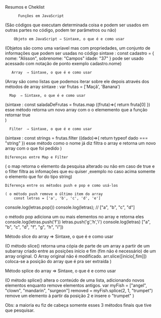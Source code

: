  Resumos e Cheklist

          Funções em JavaScript 
 (São códigos que executam determinada coisa e podem ser usados em outras partes no código, podem ter parâmetros ou não)
   
        Objeto em JavaScript ⇒ Sintaxe, o que é e como usar

 (Objetos são como uma varíavel mas com propriedades, um conjunto de informações que podem ser usadas no código
 sintaxe : const cadastro = {
     nome: "Alisson",
     sobrenome: "Campos"
     idade: "37"
 }
 pode ser usado acessado com notação de ponto exemplo cadastro.nome) 

       Array  ⇒ Sintaxe, o que é e como usar

 (Array são como listas que podemos iterar sobre ele depois através dos métodos de array 
 sintaxe : var frutas = ['Maçã', 'Banana')     

      Map  ⇒ Sintaxe, o que é e como usar


 (sintaxe : const saladaDeFrutas = frutas.map ((fruta)=>{
   return fruta[0]
 })
   esse método retorna um novo array com o o elememento que a função retornar true  
 )

      Filter  ⇒ Sintaxe, o que é e como usar

 (sintaxe : const strings = frutas.filter ((dado)=>{
   return typeof dado === "string"
 })
  esse método como o nome já diz filtra o array e retorna um novo array com  o que foi pedido
 )

    Diferenças entre Map e Filter

 ( o map retorna o elemento da pesquisa alterado ou não em caso de true e o filter filtra as infomações que eu quiser ,exemplo no caso acima somente o elemento que for do tipo string)

    Diferença entre os métodos push e pop e como usá-los

    ( o método push remove o último item do array
        const letras = ['a', 'b', 'c', 'd', 'e']

console.log(letras.pop()) 
console.log(letras); // ["a", "b", "c", "d"]

   o método pop adiciona um ou mais elementos no array e retorna eles
   console.log(letras.push('f'))
letras.push('g','h','i')
console.log(letras)  ["a", "b", "c", "d", "f", "g", "h", "i"])

   Método slice do array  ⇒ Sintaxe, o que é e como usar

   (O método slice() retorna uma cópia de parte de um array a partir de um subarray criado entre as posições início e fim (fim não é necessário) de um array original. O Array original não é modificado.
   arr.slice([início[,fim]])
   coloca-se a posição do array que é pra ser extraída
   )

   Método splice do array  ⇒ Sintaxe, o que é e como usar

   (O método splice() altera o conteúdo de uma lista, adicionando novos elementos enquanto remove elementos antigos.
   var myFish = ["angel", "clown", "mandarin", "surgeon"]
   removed = myFish.splice(2, 1, "trumpet")
   remove um elemento à partir da posição 2 e insere o "trumpet"
   )

   Obs: a maioria eu fiz de cabeça somente esses 3 métodos finais que tive que pesquisar.

   